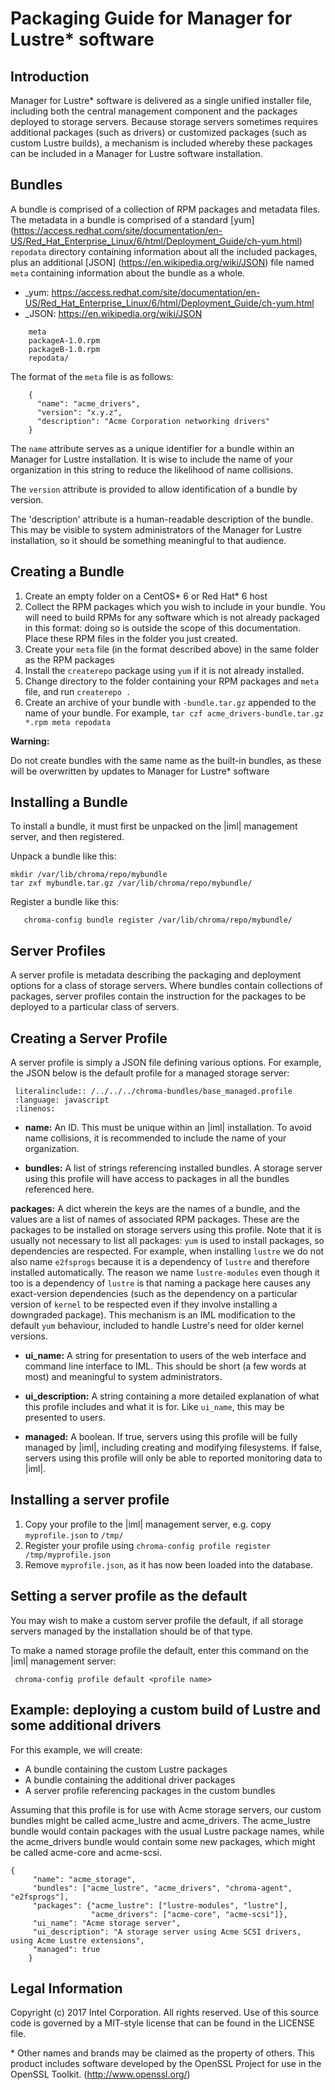 # Packaging Guide for Manager for Lustre\* software

Introduction
------------

Manager for Lustre\* software is delivered as a single unified installer file, including
both the central management component and the packages deployed to storage servers.  Because
storage servers sometimes requires additional packages (such as drivers) or customized packages 
(such as custom Lustre builds), a mechanism is included whereby these packages can be included
in a Manager for Lustre software installation.

Bundles
-------

A bundle is comprised of a collection of RPM packages and metadata files.  The metadata
in a bundle is comprised of a standard [yum] 
(https://access.redhat.com/site/documentation/en-US/Red_Hat_Enterprise_Linux/6/html/Deployment_Guide/ch-yum.html) ``repodata`` directory containing information about
all the included packages, plus an additional [JSON]
(https://en.wikipedia.org/wiki/JSON) file named ``meta`` containing information about the
bundle as a whole.

- _yum: https://access.redhat.com/site/documentation/en-US/Red_Hat_Enterprise_Linux/6/html/Deployment_Guide/ch-yum.html
- _JSON: https://en.wikipedia.org/wiki/JSON




```
    meta
    packageA-1.0.rpm
    packageB-1.0.rpm
    repodata/
```


The format of the ``meta`` file is as follows:




```
    {
      "name": "acme_drivers",
      "version": "x.y.z",
      "description": "Acme Corporation networking drivers"
    }
```


The ``name`` attribute serves as a unique identifier for a bundle within an Manager for Lustre
installation.  It is wise to include the name of your organization in this string to reduce
the likelihood of name collisions.

The ``version`` attribute is provided to allow identification of a bundle by version.

The 'description' attribute is a human-readable description of the bundle.  This may be visible
to system administrators of the Manager for Lustre installation, so it should be something
meaningful to that audience.

Creating a Bundle
-----------------

1. Create an empty folder on a CentOS* 6 or Red Hat* 6 host
2. Collect the RPM packages which you wish to include in your bundle.  You will need to build RPMs for any software which is not already packaged in this format: doing so is outside the scope of this documentation.  Place these RPM files in the folder you just created.
3. Create your ``meta`` file (in the format described above) in the same folder as the RPM packages
4. Install the ``createrepo`` package using ``yum`` if it is not already installed.
5. Change directory to the folder containing your RPM packages and ``meta`` file, and run ``createrepo .``
6. Create an archive of your bundle with ``-bundle.tar.gz`` appended to the name of your bundle.  For example, ````tar czf acme_drivers-bundle.tar.gz *.rpm meta repodata````

**Warning:**

Do not create bundles with the same name as the built-in bundles, as these will be overwritten by updates to Manager for Lustre\* software

Installing a Bundle
-------------------

To install a bundle, it must first be unpacked on the |iml| management server, and then registered.

Unpack a bundle like this:


   
```
mkdir /var/lib/chroma/repo/mybundle
tar zxf mybundle.tar.gz /var/lib/chroma/repo/mybundle/
```



Register a bundle like this:



```
   chroma-config bundle register /var/lib/chroma/repo/mybundle/
```


Server Profiles
---------------

A server profile is metadata describing the packaging and deployment options for a class of storage
servers.  Where bundles contain collections of packages, server profiles contain the instruction
for the packages to be deployed to a particular class of servers.

Creating a Server Profile
-------------------------

A server profile is simply a JSON file defining various options.  For example, the JSON below is the default profile for a managed storage server:


```
 literalinclude:: /../../../chroma-bundles/base_managed.profile
 :language: javascript
 :linenos:
```


- **name:**
  An ID.  This must be unique within an |iml| installation.  To avoid name collisions, it is recommended
  to include the name of your organization.

- **bundles:**
  A list of strings referencing installed bundles.  A storage server using this profile will have access
  to packages in all the bundles referenced here.

**packages:**
  A dict wherein the keys are the names of a bundle, and the values are a list of names of associated RPM packages.  These are the packages to be installed on storage servers using this profile.  Note that it is usually not necessary to list all packages: ``yum`` is used to install packages, so dependencies are respected.  For example, when installing ``lustre`` we do not also name ``e2fsprogs`` because it is a dependency of ``lustre`` and therefore installed automatically.  The reason we name ``lustre-modules`` even though it too is a dependency of ``lustre`` is that naming a package here causes any exact-version dependencies (such as the dependency on a particular version of ``kernel`` to be respected even if they involve installing a downgraded package).  This mechanism is an IML modification to the default ``yum`` behaviour, included to handle Lustre's need for older kernel versions.

- **ui_name:**
  A string for presentation to users of the web interface and command line interface to IML.  This should be short (a few words at most) and meaningful to system administrators.

- **ui_description:**
  A string containing a more detailed explanation of what this profile includes and what it is for.  Like ``ui_name``, this may be presented to users.

- **managed:**
  A boolean.  If true, servers using this profile will be fully managed by |iml|, including creating and modifying filesystems.  If false, servers using this profile will only be able to reported monitoring data to |iml|.

Installing a server profile
---------------------------

1. Copy your profile to the |iml| management server, e.g. copy ``myprofile.json`` to ``/tmp/``
2. Register your profile using ``chroma-config profile register /tmp/myprofile.json``
3. Remove ``myprofile.json``, as it has now been loaded into the database.

Setting a server profile as the default
---------------------------------------

You may wish to make a custom server profile the default, if all storage servers managed by the
installation should be of that type.

To make a named storage profile the default, enter this command on the |iml| management server:



  
```
 chroma-config profile default <profile name>
```



Example: deploying a custom build of Lustre and some additional drivers
-----------------------------------------------------------------------

For this example, we will create:

- A bundle containing the custom Lustre packages
- A bundle containing the additional driver packages
- A server profile referencing packages in the custom bundles

Assuming that this profile is for use with Acme storage servers, our custom bundles might
be called acme_lustre and acme_drivers.  The acme_lustre bundle would contain packages with
the usual Lustre package names, while the acme_drivers bundle would contain some new packages, which
might be called acme-core and acme-scsi.



   
```
{
     "name": "acme_storage",
     "bundles": ["acme_lustre", "acme_drivers", "chroma-agent", "e2fsprogs"],
     "packages": {"acme_lustre": ["lustre-modules", "lustre"],
                  "acme_drivers": ["acme-core", "acme-scsi"]},
     "ui_name": "Acme storage server",
     "ui_description": "A storage server using Acme SCSI drivers, using Acme Lustre extensions",
     "managed": true
    }
```
## <a name="1.9"></a>Legal Information


Copyright (c) 2017 Intel Corporation. All rights reserved.
 Use of this source code is governed by a MIT-style
 license that can be found in the LICENSE file.

\* Other names and brands may be claimed as the property of others.
This product includes software developed by the OpenSSL Project for use in the OpenSSL Toolkit. (http://www.openssl.org/)
